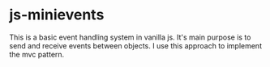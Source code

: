 # js-minievents
This is a basic event handling system in vanilla js. It's main purpose is to send and receive events between objects.
I use this approach to implement the mvc pattern.
